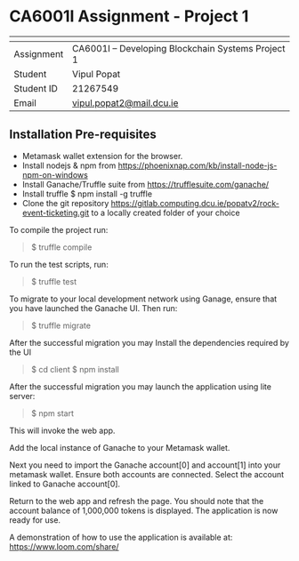 # CA6001I Assignment - Project 1

| <!-- -->    | <!-- -->    |
|-------------|-------------|
| Assignment      | CA6001I – Developing Blockchain Systems Project 1         |
| Student         | Vipul Popat         |
| Student ID      | 21267549         |
| Email           | vipul.popat2@mail.dcu.ie         |


## Installation Pre-requisites
- Metamask wallet extension for the browser.
- Install nodejs & npm from https://phoenixnap.com/kb/install-node-js-npm-on-windows
- Install Ganache/Truffle suite from https://trufflesuite.com/ganache/
- Install truffle $ npm install -g truffle
- Clone the git repository https://gitlab.computing.dcu.ie/popatv2/rock-event-ticketing.git to a locally created folder of your choice

To compile the project run:
>$ truffle compile

To run the test scripts, run:
>$ truffle test

To migrate to your local development network using Ganage, ensure that you have launched the Ganache UI.
Then run:
>$ truffle migrate

After the successful migration you may Install the dependencies required by the UI
>$ cd client
>$ npm install

After the successful migration you may launch the application using lite server:
>$ npm start

This will invoke the web app.

Add the local instance of Ganache to your Metamask wallet.

Next you need to import the Ganache account[0] and account[1] into your metamask wallet.
Ensure both accounts are connected.
Select the account linked to Ganache account[0].

Return to the web app and refresh the page.
You should note that the account balance of 1,000,000 tokens is displayed.
The application is now ready for use.

A demonstration of how to use the application is available at:
https://www.loom.com/share/

